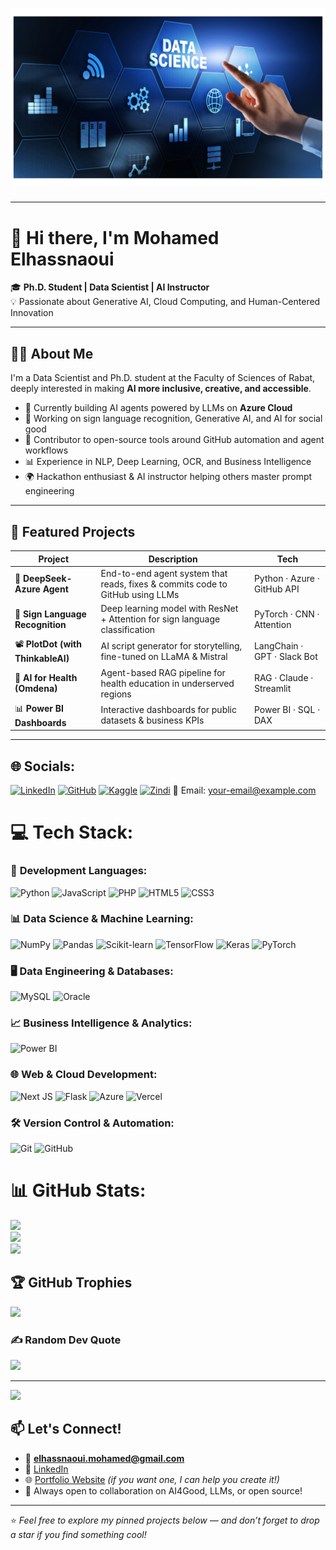 # ![Your Image](./data.png)

---
# 👋 Hi there, I'm Mohamed Elhassnaoui

🎓 **Ph.D. Student | Data Scientist | AI Instructor**  
💡 Passionate about Generative AI, Cloud Computing, and Human-Centered Innovation

---

## 👨‍💻 About Me

I'm a Data Scientist and Ph.D. student at the Faculty of Sciences of Rabat, deeply interested in making **AI more inclusive, creative, and accessible**.

- 🔭 Currently building AI agents powered by LLMs on **Azure Cloud**
- 🎨 Working on sign language recognition, Generative AI, and AI for social good
- 🧠 Contributor to open-source tools around GitHub automation and agent workflows
- 📊 Experience in NLP, Deep Learning, OCR, and Business Intelligence
- 🌍 Hackathon enthusiast & AI instructor helping others master prompt engineering

---

## 🚀 Featured Projects

| Project | Description | Tech |
|--------|-------------|------|
| 🤖 **DeepSeek-Azure Agent** | End-to-end agent system that reads, fixes & commits code to GitHub using LLMs | Python · Azure · GitHub API |
| 🧠 **Sign Language Recognition** | Deep learning model with ResNet + Attention for sign language classification | PyTorch · CNN · Attention |
| 📽️ **PlotDot (with ThinkableAI)** | AI script generator for storytelling, fine-tuned on LLaMA & Mistral | LangChain · GPT · Slack Bot |
| 🏥 **AI for Health (Omdena)** | Agent-based RAG pipeline for health education in underserved regions | RAG · Claude · Streamlit |
| 📊 **Power BI Dashboards** | Interactive dashboards for public datasets & business KPIs | Power BI · SQL · DAX |

---


## 🌐 Socials:
[![LinkedIn](https://img.shields.io/badge/LinkedIn-%230077B5.svg?logo=linkedin&logoColor=white)](https://linkedin.com/in/mohamed-elhassnaoui-7a2162211) 
[![GitHub](https://img.shields.io/badge/GitHub-%23121011.svg?style=for-the-badge&logo=github&logoColor=white)](https://github.com/Elhassnaoui2001)
[![Kaggle](https://img.shields.io/badge/Kaggle-%23007A87.svg?style=for-the-badge&logo=kaggle&logoColor=white)](https://www.kaggle.com/elhassnaoui)
[![Zindi](https://img.shields.io/badge/Zindi-%2300A3E6.svg?style=for-the-badge&logo=zindi&logoColor=white)](https://zindi.africa/profiles/elhassnaoui)
📧 Email: [your-email@example.com](mailto:your-email@example.com)

# 💻 Tech Stack:

### 🔧 **Development Languages:**
![Python](https://img.shields.io/badge/python-3670A0?style=for-the-badge&logo=python&logoColor=ffdd54) ![JavaScript](https://img.shields.io/badge/javascript-%23323330.svg?style=for-the-badge&logo=javascript&logoColor=%23F7DF1E) ![PHP](https://img.shields.io/badge/php-%23777BB4.svg?style=for-the-badge&logo=php&logoColor=white) ![HTML5](https://img.shields.io/badge/html5-%23E34F26.svg?style=for-the-badge&logo=html5&logoColor=white) ![CSS3](https://img.shields.io/badge/css3-%231572B6.svg?style=for-the-badge&logo=css3&logoColor=white)

### 📊 **Data Science & Machine Learning:**
![NumPy](https://img.shields.io/badge/numpy-%23013243.svg?style=for-the-badge&logo=numpy&logoColor=white) ![Pandas](https://img.shields.io/badge/pandas-%23150458.svg?style=for-the-badge&logo=pandas&logoColor=white) ![Scikit-learn](https://img.shields.io/badge/scikit--learn-%23F7931E.svg?style=for-the-badge&logo=scikit-learn&logoColor=white) ![TensorFlow](https://img.shields.io/badge/TensorFlow-%23FF6F00.svg?style=for-the-badge&logo=TensorFlow&logoColor=white) ![Keras](https://img.shields.io/badge/Keras-%23D00000.svg?style=for-the-badge&logo=Keras&logoColor=white) ![PyTorch](https://img.shields.io/badge/PyTorch-%23EE4C2C.svg?style=for-the-badge&logo=PyTorch&logoColor=white)

### 🖥️ **Data Engineering & Databases:**
![MySQL](https://img.shields.io/badge/mysql-4479A1.svg?style=for-the-badge&logo=mysql&logoColor=white) ![Oracle](https://img.shields.io/badge/Oracle-F80000?style=for-the-badge&logo=oracle&logoColor=white)

### 📈 **Business Intelligence & Analytics:**
![Power BI](https://img.shields.io/badge/power_bi-F2C811?style=for-the-badge&logo=powerbi&logoColor=black)

### 🌐 **Web & Cloud Development:**
![Next JS](https://img.shields.io/badge/Next-black?style=for-the-badge&logo=next.js&logoColor=white) ![Flask](https://img.shields.io/badge/flask-%23000.svg?style=for-the-badge&logo=flask&logoColor=white) ![Azure](https://img.shields.io/badge/azure-%230072C6.svg?style=for-the-badge&logo=microsoftazure&logoColor=white) ![Vercel](https://img.shields.io/badge/vercel-%23000000.svg?style=for-the-badge&logo=vercel&logoColor=white)

### 🛠️ **Version Control & Automation:**
![Git](https://img.shields.io/badge/git-%23F05033.svg?style=for-the-badge&logo=git&logoColor=white) ![GitHub](https://img.shields.io/badge/github-%23121011.svg?style=for-the-badge&logo=github&logoColor=white)

# 📊 GitHub Stats:
![](https://github-readme-stats.vercel.app/api?username=Elhassnaoui2001&theme=transparent&hide_border=false&include_all_commits=true&count_private=true)<br/>
![](https://nirzak-streak-stats.vercel.app/?user=Elhassnaoui2001&theme=transparent&hide_border=false)<br/>
![](https://github-readme-stats.vercel.app/api/top-langs/?username=Elhassnaoui2001&theme=transparent&hide_border=false&include_all_commits=true&count_private=true&layout=compact)

## 🏆 GitHub Trophies
![](https://github-profile-trophy.vercel.app/?username=Elhassnaoui2001&theme=transparent&no-frame=true&no-bg=false&margin-w=4)

### ✍️ Random Dev Quote
![](https://quotes-github-readme.vercel.app/api?type=horizontal&theme=light)

---
[![](https://visitcount.itsvg.in/api?id=Elhassnaoui2001&icon=0&color=0)](https://visitcount.itsvg.in)

<!-- Proudly created with GPRM ( https://gprm.itsvg.in ) -->


## 📫 Let's Connect!

- 📧 **elhassnaoui.mohamed@gmail.com**
- 💼 [LinkedIn](https://www.linkedin.com/in/mohamed-elhassnaoui/)
- 🌐 [Portfolio Website](https://your-website-link.com) *(if you want one, I can help you create it!)*
- 🤝 Always open to collaboration on AI4Good, LLMs, or open source!

---

⭐️ *Feel free to explore my pinned projects below — and don’t forget to drop a star if you find something cool!*  
